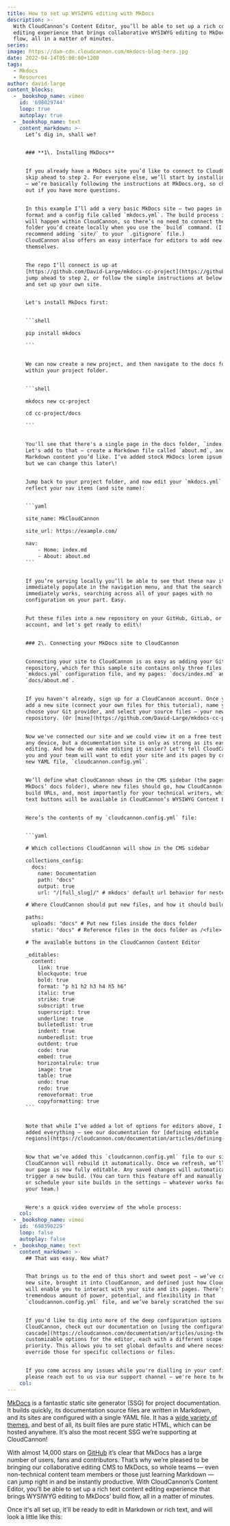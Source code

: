 ```yaml
---
title: How to set up WYSIWYG editing with MkDocs
description: >-
  With CloudCannon’s Content Editor, you’ll be able to set up a rich content
  editing experience that brings collaborative WYSIWYG editing to MkDocs’ build
  flow, all in a matter of minutes.
series:
image: https://dam-cdn.cloudcannon.com/mkdocs-blog-hero.jpg
date: 2022-04-14T05:00:00+1200
tags:
  - Mkdocs
  - Resources
author: david-large
content_blocks:
  - _bookshop_name: vimeo
    id: '698029744'
    loop: true
    autoplay: true
  - _bookshop_name: text
    content_markdown: >-
      Let’s dig in, shall we?


      ### **1\. Installing MkDocs**


      If you already have a MkDocs site you’d like to connect to CloudCannon,
      skip ahead to step 2. For everyone else, we’ll start by installing MkDocs
      — we’re basically following the instructions at MkDocs.org, so check those
      out if you have more questions.


      In this example I’ll add a very basic MkDocs site — two pages in Markdown
      format and a config file called `mkdocs.yml`. The build process itself
      will happen within CloudCannon, so there’s no need to connect the `site/`
      folder you’d create locally when you use the `build` command. (I'd also
      recommend adding `site/` to your `.gitignore` file.)
      CloudCannon also offers an easy interface for editors to add new pages
      themselves.


      The repo I’ll connect is up at
      [https://github.com/David-Large/mkdocs-cc-project](https://github.com/David-Large/mkdocs-cc-project) — feel free to use this and
      jump ahead to step 2, or follow the simple instructions at below to create
      and set up your own site.


      Let's install MkDocs first:


      ```shell

      pip install mkdocs

      ```


      We can now create a new project, and then navigate to the docs folder
      within your project folder.


      ```shell

      mkdocs new cc-project

      cd cc-project/docs

      ```


      You'll see that there's a single page in the docs folder, `index.md`.
      Let's add to that — create a Markdown file called `about.md`, and add any
      Markdown content you’d like. I’ve added stock MkDocs lorem ipsum for now,
      but we can change this later\!


      Jump back to your project folder, and now edit your `mkdocs.yml` file to
      reflect your nav items (and site name):


      ```yaml

      site_name: MkCloudCannon

      site_url: https://example.com/

      nav:
          - Home: index.md
          - About: about.md
      ```


      If you’re serving locally you’ll be able to see that these nav items
      immediately populate in the navigation menu, and that the search function
      immediately works, searching across all of your pages with no
      configuration on your part. Easy.


      Put these files into a new repository on your GitHub, GitLab, or Bitbucket
      account, and let's get ready to edit\!


      ### 2\. Connecting your MkDocs site to CloudCannon


      Connecting your site to CloudCannon is as easy as adding your Git
      repository, which for this sample site contains only three files — my
      `mkdocs.yml` configuration file, and my pages: `docs/index.md` and
      `docs/about.md`. 


      If you haven't already, sign up for a CloudCannon account. Once you're in,
      add a new site (connect your own files for this tutorial), name your site,
      choose your Git provider, and select your source files — your new
      repository. (Or [mine](https://github.com/David-Large/mkdocs-cc-project), if you like.)


      Now we've connected our site and we could view it on a free test domain on
      any device, but a documentation site is only as strong as its ease of
      editing. And how do we make editing it easier? Let's tell CloudCannon how
      you and your team will want to edit your site and its pages by creating a
      new YAML file, `cloudcannon.config.yml`.


      We’ll define what CloudCannon shows in the CMS sidebar (the pages in
      MkDocs’ docs folder), where new files should go, how CloudCannon should
      build URLs, and, most importantly for your technical writers, which rich
      text buttons will be available in CloudCannon’s WYSIWYG Content Editor.


      Here’s the contents of my `cloudcannon.config.yml` file:


      ```yaml

      # Which collections CloudCannon will show in the CMS sidebar

      collections_config:
        docs:
          name: Documentation
          path: "docs"
          output: true
          url: "/[full_slug]/" # mkdocs' default url behavior for nested files

      # Where CloudCannon should put new files, and how it should build URLs

      paths:
        uploads: "docs" # Put new files inside the docs folder
        static: "docs" # Reference files in the docs folder as /<file>

      # The available buttons in the CloudCannon Content Editor

      _editables:
        content:
          link: true
          blockquote: true
          bold: true
          format: "p h1 h2 h3 h4 h5 h6"
          italic: true
          strike: true
          subscript: true
          superscript: true
          underline: true
          bulletedlist: true
          indent: true
          numberedlist: true
          outdent: true
          code: true
          embed: true
          horizontalrule: true
          image: true
          table: true
          undo: true
          redo: true
          removeformat: true
          copyformatting: true
      ```


      Note that while I’ve added a lot of options for editors above, I haven’t
      added everything — see our documentation for [defining editable
      regions](https://cloudcannon.com/documentation/articles/defining-editable-regions-in-your-html/) to see all of your options.


      Now that we’ve added this `cloudcannon.config.yml` file to our site,
      CloudCannon will rebuild it automatically. Once we refresh, we’ll see that
      our page is now fully editable. Any saved changes will automatically
      trigger a new build. (You can turn this feature off and manually trigger
      or schedule your site builds in the settings — whatever works for you and
      your team.)


      Here's a quick video overview of the whole process:
    col:
  - _bookshop_name: vimeo
    id: '698390229'
    loop: false
    autoplay: false
  - _bookshop_name: text
    content_markdown: >-
      ## That was easy. Now what?


      That brings us to the end of this short and sweet post — we’ve created a
      new site, brought it into CloudCannon, and defined just how CloudCannon
      will enable you to interact with your site and its pages. There’s a
      tremendous amount of power, potential, and flexibility in that
      `cloudcannon.config.yml` file, and we’ve barely scratched the surface.


      If you'd like to dig into more of the deep configuration options in
      CloudCannon, check out our documentation on [using the configuration
      cascade](https://cloudcannon.com/documentation/articles/using-the-configuration-cascade/), which is a set of sources containing
      customizable options for the editor, each with a different scope and
      priority. This allows you to set global defaults and where necessary,
      override those for specific collections or files.


      If you come across any issues while you're dialling in your configuration,
      please reach out to us via our support channel — we're here to help.
    col:
---
```

[MkDocs](https://www.mkdocs.org/) is a fantastic static site generator (SSG) for project documentation. It builds quickly, its documentation source files are written in Markdown, and its sites are configured with a single YAML file. It has a [wide variety of themes](https://github.com/mkdocs/mkdocs/wiki/MkDocs-Themes), and best of all, its built files are pure static HTML, which can be hosted anywhere. It’s also the most recent SSG we’re supporting at CloudCannon\!

With almost 14,000 stars on [GitHub](https://github.com/mkdocs/mkdocs) it’s clear that MkDocs has a large number of users, fans and contributors. That’s why we’re pleased to be bringing our collaborative editing CMS to MkDocs, so whole teams — even non-technical content team members or those just learning Markdown — can jump right in and be instantly productive. With CloudCannon’s Content Editor, you’ll be able to set up a rich text content editing experience that brings WYSIWYG editing to MkDocs’ build flow, all in a matter of minutes.

Once it's all set up, it'll be ready to edit in Markdown or rich text, and will look a little like this:
